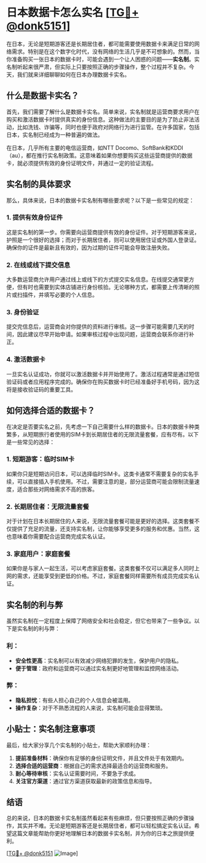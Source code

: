 # 日本数据卡怎么实名 [[TG💪+ @donk5151](https://t.me/s/donk5151)]

在日本，无论是短期游客还是长期居住者，都可能需要使用数据卡来满足日常的网络需求。特别是在这个数字化时代，没有网络的生活几乎是不可想象的。然而，当你准备购买一张日本的数据卡时，可能会遇到一个让人困惑的问题——**实名制**。实名制听起来很严肃，但实际上只要按照正确的步骤操作，整个过程并不复杂。今天，我们就来详细聊聊如何在日本办理数据卡实名。

## 什么是数据卡实名？

首先，我们需要了解什么是数据卡实名。简单来说，实名制就是运营商要求用户在购买和激活数据卡时提供真实的身份信息。这种做法的主要目的是为了防止非法活动，比如洗钱、诈骗等，同时也便于政府对网络行为进行监管。在许多国家，包括日本，实名制已经成为一种普遍的做法。

在日本，几乎所有主要的电信运营商，如NTT Docomo、SoftBank和KDDI（au），都在推行实名制政策。这意味着如果你想要购买这些运营商提供的数据卡，就必须提供有效的身份证明文件，并通过一定的验证流程。

## 实名制的具体要求

那么，具体来说，日本的数据卡实名制有哪些要求呢？以下是一些常见的规定：

### 1. 提供有效身份证件

这是实名制的第一步。你需要向运营商提供有效的身份证件。对于短期游客来说，护照是一个很好的选择；而对于长期居住者，则可以使用居住证或外国人登录证。确保你的证件是最新且有效的，因为过期的证件可能会导致注册失败。

### 2. 在线或线下提交信息

大多数运营商允许用户通过线上或线下的方式提交实名信息。在线提交通常更方便，但有时也需要到实体店铺进行身份核验。无论哪种方式，都需要上传清晰的照片或扫描件，并填写必要的个人信息。

### 3. 身份验证

提交完信息后，运营商会对你提供的资料进行审核。这一步骤可能需要几天的时间，因此建议尽早开始申请。如果审核过程中出现问题，运营商会联系你进行补正。

### 4. 激活数据卡

一旦实名认证成功，你就可以激活数据卡并开始使用了。激活过程通常是通过短信验证码或者应用程序完成的。确保你在购买数据卡时已经准备好手机号码，因为这将是接收验证码的重要工具。

## 如何选择合适的数据卡？

在决定是否要实名之前，先考虑一下自己需要什么样的数据卡。日本的数据卡种类繁多，从短期旅行者使用的SIM卡到长期居住者的无限流量套餐，应有尽有。以下是一些常见的选择：

### 1. 短期游客：临时SIM卡

如果你只是短期访问日本，可以选择临时SIM卡。这类卡通常不需要复杂的实名手续，可以直接插入手机使用。不过，需要注意的是，部分运营商可能会限制流量速度，适合那些对网络需求不高的旅客。

### 2. 长期居住者：无限流量套餐

对于计划在日本长期居住的人来说，无限流量套餐可能是更好的选择。这类套餐不仅提供了充足的流量，还支持实名制，让你能够享受更多的服务和优惠。当然，这也意味着你需要配合运营商完成实名认证。

### 3. 家庭用户：家庭套餐

如果你是与家人一起生活，可以考虑家庭套餐。这类套餐不仅可以满足多人同时上网的需求，还能享受到更低的价格。不过，家庭套餐同样需要所有成员完成实名认证。

## 实名制的利与弊

虽然实名制在一定程度上保障了网络安全和社会稳定，但它也带来了一些争议。以下是实名制的利与弊：

### 利：

- **安全性更高**：实名制可以有效减少网络犯罪的发生，保护用户的隐私。
- **便于管理**：政府和运营商可以通过实名制更好地管理和监控网络活动。

### 弊：

- **隐私担忧**：有些人担心自己的个人信息会被滥用。
- **操作复杂**：对于不熟悉流程的人来说，实名制可能会显得繁琐。

## 小贴士：实名制注意事项

最后，给大家分享几个实名制的小贴士，帮助大家顺利办理：

1. **提前准备材料**：确保你有足够的身份证明文件，并且文件处于有效期内。
2. **选择合适的运营商**：根据自己的需求选择最适合的运营商和服务。
3. **耐心等待审核**：实名认证需要时间，不要急于求成。
4. **关注官方渠道**：通过官方渠道获取最新的政策信息和指导。

## 结语

总的来说，日本的数据卡实名制虽然看起来有些麻烦，但只要按照正确的步骤操作，其实并不难。无论是短期游客还是长期居住者，都可以轻松搞定实名认证。希望这篇文章能帮助你更好地理解日本的数据卡实名制，并为你的日本之旅提供便利。

[[TG💪+ @donk5151](https://t.me/s/donk5151) ![Image](https://i.postimg.cc/rwNCRYN7/Snipaste-2025-04-30-17-27-05.png)]